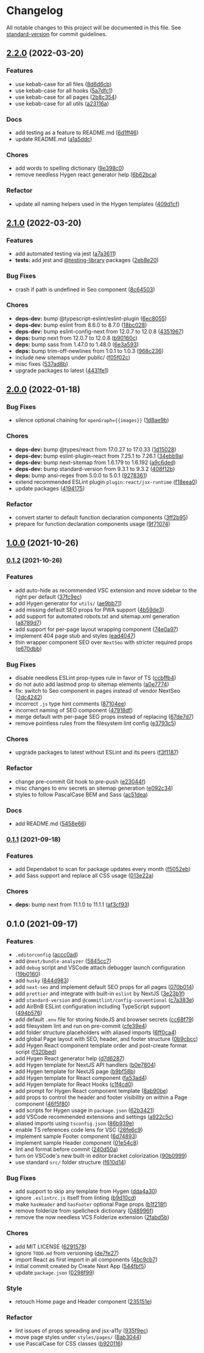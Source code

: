 # Changelog

All notable changes to this project will be documented in this file. See [standard-version](https://github.com/conventional-changelog/standard-version) for commit guidelines.

## [2.2.0](https://github.com/MK-IT/nextjs-starter-essentials/compare/v2.1.0...v2.2.0) (2022-03-20)


### Features

* use kebab-case for all files ([8d6d6cb](https://github.com/MK-IT/nextjs-starter-essentials/commit/8d6d6cbfdacffea2ec37e9d689c088c9ce26223d))
* use kebab-case for all hooks ([5a7dfc1](https://github.com/MK-IT/nextjs-starter-essentials/commit/5a7dfc1c047218000efd6f62d21ffbed01b6f5c4))
* use kebab-case for all pages ([2b8c354](https://github.com/MK-IT/nextjs-starter-essentials/commit/2b8c3549ca4dcb40917e1bac7b44615a71a4dfa9))
* use kebab-case for all utils ([a23116a](https://github.com/MK-IT/nextjs-starter-essentials/commit/a23116a19e93b7a4b09ae0456cfb0d1858452e0b))


### Docs

* add testing as a feature to README.md ([6d1ff46](https://github.com/MK-IT/nextjs-starter-essentials/commit/6d1ff46903abedacd1042a4d17283fe008edc1f4))
* update README.md ([a1a5ddc](https://github.com/MK-IT/nextjs-starter-essentials/commit/a1a5ddc995437f2b73d6e82097ae11d0fad3bd9a))


### Chores

* add words to spelling dictionary ([9e398c0](https://github.com/MK-IT/nextjs-starter-essentials/commit/9e398c083c447c93fe5dd396dc425c85fca3cf81))
* remove needless Hygen react generator help ([6b62bca](https://github.com/MK-IT/nextjs-starter-essentials/commit/6b62bca7b04e4e84bdccef1ae4d29b32f567ab11))


### Refactor

* update all naming helpers used in the Hygen templates ([409d1cf](https://github.com/MK-IT/nextjs-starter-essentials/commit/409d1cfe4326e7abfbb6cafdd6612144d2ac301b))

## [2.1.0](https://github.com/MK-IT/nextjs-starter-essentials/compare/v2.0.0...v2.1.0) (2022-03-20)


### Features

* add automated testing via jest ([a7a3611](https://github.com/MK-IT/nextjs-starter-essentials/commit/a7a3611f56f87d440d3aef06d564dcc3593186de))
* **tests:** add jest and [@testing-library](https://github.com/testing-library) packages ([2eb8e20](https://github.com/MK-IT/nextjs-starter-essentials/commit/2eb8e20185971fe41ddc45ade247e305a559bf13))


### Bug Fixes

* crash if path is undefined in Seo component ([8c64503](https://github.com/MK-IT/nextjs-starter-essentials/commit/8c6450399a57936f65a9a6c6a083972fda004ab9))


### Chores

* **deps-dev:** bump @typescript-eslint/eslint-plugin ([6ec8055](https://github.com/MK-IT/nextjs-starter-essentials/commit/6ec8055020b1336c7913ae209eb2177b096e35f5))
* **deps-dev:** bump eslint from 8.6.0 to 8.7.0 ([18bc028](https://github.com/MK-IT/nextjs-starter-essentials/commit/18bc028e7287f937f0c05832299e53eccd0d32c4))
* **deps-dev:** bump eslint-config-next from 12.0.7 to 12.0.8 ([4351967](https://github.com/MK-IT/nextjs-starter-essentials/commit/43519675a01c1f47a9f04d158842f7e5f84c22ff))
* **deps:** bump next from 12.0.7 to 12.0.8 ([b90160c](https://github.com/MK-IT/nextjs-starter-essentials/commit/b90160c86aba0e068e20db8f2a4c7e2cf1ac7631))
* **deps:** bump sass from 1.47.0 to 1.48.0 ([6e3a593](https://github.com/MK-IT/nextjs-starter-essentials/commit/6e3a593c8088bddba248227421d6026adea33b46))
* **deps:** bump trim-off-newlines from 1.0.1 to 1.0.3 ([968c236](https://github.com/MK-IT/nextjs-starter-essentials/commit/968c236b4a726e2f3de1a7f30884b0968913a7e8))
* include new sitemaps under public/ ([f05f02c](https://github.com/MK-IT/nextjs-starter-essentials/commit/f05f02c5cc625dc9aea133d794dc2c11ab2f5d88))
* misc fixes ([537ad8b](https://github.com/MK-IT/nextjs-starter-essentials/commit/537ad8b734878a93db5cfb949a388c5200197f39))
* upgrade packages to latest ([4431fe1](https://github.com/MK-IT/nextjs-starter-essentials/commit/4431fe10739a0f039724e47357488460492eec14))

## [2.0.0](https://github.com/MK-IT/nextjs-starter-essentials/compare/v1.0.0...v2.0.0) (2022-01-18)


### Bug Fixes

* silence optional chaining for `openGraph={{images}}` ([1d8ae9b](https://github.com/MK-IT/nextjs-starter-essentials/commit/1d8ae9b4a495979210bf01b0f1278c20fd968562))


### Chores

* **deps-dev:** bump @types/react from 17.0.27 to 17.0.33 ([1d15028](https://github.com/MK-IT/nextjs-starter-essentials/commit/1d15028563a2c34617575fd95622d796205c3a85))
* **deps-dev:** bump eslint-plugin-react from 7.25.1 to 7.26.1 ([34ebb9a](https://github.com/MK-IT/nextjs-starter-essentials/commit/34ebb9a0649ca16898dda29f91ae2eb7a6b7825a))
* **deps-dev:** bump next-sitemap from 1.6.179 to 1.6.192 ([a9c6ded](https://github.com/MK-IT/nextjs-starter-essentials/commit/a9c6ded5fd455c4c8d1a2d39309eda2aa9e111de))
* **deps-dev:** bump standard-version from 9.3.1 to 9.3.2 ([408f12b](https://github.com/MK-IT/nextjs-starter-essentials/commit/408f12bff3ec172d709b68892a4f7e94dfa67799))
* **deps:** bump ansi-regex from 5.0.0 to 5.0.1 ([9278361](https://github.com/MK-IT/nextjs-starter-essentials/commit/92783614b8ab1998f61f95d0d95aa0b829ce99f5))
* extend recommended ESLint plugin `plugin:react/jsx-runtime` ([f18eea0](https://github.com/MK-IT/nextjs-starter-essentials/commit/f18eea064ac5e94501bfeec5d4bb06b5a930404a))
* update packages ([4194175](https://github.com/MK-IT/nextjs-starter-essentials/commit/419417501ff0df00bc04cebf3d5ba0795be2f8b7))


### Refactor

* convert starter to default function declaration components ([3ff2b95](https://github.com/MK-IT/nextjs-starter-essentials/commit/3ff2b956d73669bdd20ce3c65df54a502d828544))
* prepare for function declaration components usage ([9f71074](https://github.com/MK-IT/nextjs-starter-essentials/commit/9f71074efa85b9c91555c457d504ee0843c6720e))

## [1.0.0](https://github.com/MK-IT/nextjs-starter-essentials/compare/v0.1.2...v1.0.0) (2021-10-26)

### [0.1.2](https://github.com/MK-IT/nextjs-starter-essentials/compare/v0.1.1...v0.1.2) (2021-10-26)


### Features

* add auto-hide as recommended VSC extension and move sidebar to the right per default ([37fc9ec](https://github.com/MK-IT/nextjs-starter-essentials/commit/37fc9ec6d8a5a338710c1a2abc91f150b063b801))
* add Hygen generator for `utils/` ([ae9bb71](https://github.com/MK-IT/nextjs-starter-essentials/commit/ae9bb710a5718451c4e9ea0a2c20db1a72028247))
* add missing default SEO props for PWA support ([4b59de3](https://github.com/MK-IT/nextjs-starter-essentials/commit/4b59de3009d1fdfc07c71cdccf8cfa1b1b238248))
* add support for automated robots.txt and sitemap.xml generation ([a8789d7](https://github.com/MK-IT/nextjs-starter-essentials/commit/a8789d7a3e3dbe62ad9986733a758ead9c8df6d1))
* add support for per-page layout wrapping component ([74e0a97](https://github.com/MK-IT/nextjs-starter-essentials/commit/74e0a97b81be34c4ab8f975cdc84617bf42847f5))
* implement 404 page stub and styles ([ead4047](https://github.com/MK-IT/nextjs-starter-essentials/commit/ead404770dc4f56387ab03e8480a3ce175973266))
* thin wrapper component SEO over `NextSeo` with stricter required props ([e670dbb](https://github.com/MK-IT/nextjs-starter-essentials/commit/e670dbb4385e4d74efd27f84bb6f89c2c0bbd69d))


### Bug Fixes

* disable needless ESLint prop-types rule in favor of TS ([ccbffb4](https://github.com/MK-IT/nextjs-starter-essentials/commit/ccbffb4adcce246773d6aa66d0c33115ee3c5b65))
* do not auto add lastmod prop to sitemap elements ([a0e7774](https://github.com/MK-IT/nextjs-starter-essentials/commit/a0e777496a4f3d97546ed46305fe2580ae9752d6))
* fix: switch to Seo component in pages instead of vendor NextSeo ([2dc4242](https://github.com/MK-IT/nextjs-starter-essentials/commit/2dc42427e4b15c786ddc50f2a66d084cf9d84f3f))
* incorrect `.js` type hint comments ([87104ee](https://github.com/MK-IT/nextjs-starter-essentials/commit/87104ee503a737b7d3e4d5ef839a743a71b4ea22))
* incorrect naming of SEO component ([47918df](https://github.com/MK-IT/nextjs-starter-essentials/commit/47918df72171adcaceefd17aa892c8da5ecd48ab))
* merge default with per-page SEO props instead of replacing ([67de7d7](https://github.com/MK-IT/nextjs-starter-essentials/commit/67de7d7b7c2da9ced8144e722136164651dc41dd))
* remove pointless rules from the filesystem lint config ([e3793c5](https://github.com/MK-IT/nextjs-starter-essentials/commit/e3793c5990b306e123fd186190d5ccebb070194a))


### Chores

* upgrade packages to latest without ESLint and its peers ([f3f1187](https://github.com/MK-IT/nextjs-starter-essentials/commit/f3f1187f88aa56bd101887aafd61f9e461ca0bed))


### Refactor

* change pre-commit Git hook to pre-push ([e23044f](https://github.com/MK-IT/nextjs-starter-essentials/commit/e23044f30f8c9f5206e48f6f2a87da8caf491382))
* misc changes to env secrets an sitemap generation ([e092c34](https://github.com/MK-IT/nextjs-starter-essentials/commit/e092c3471b811aab534698f87c9fed1df06b635f))
* styles to follow PascalCase BEM and Sass ([ac51dea](https://github.com/MK-IT/nextjs-starter-essentials/commit/ac51dea226ad40c6328066ee4a78ee14d2736a7b))


### Docs

* add README.md ([5458e66](https://github.com/MK-IT/nextjs-starter-essentials/commit/5458e66ed103552f1142a2db0e02feaee3db5377))

### [0.1.1](https://github.com/MK-IT/nextjs-starter-essentials/compare/v0.1.0...v0.1.1) (2021-09-18)


### Features

* add Dependabot to scan for package updates every month ([f5052eb](https://github.com/MK-IT/nextjs-starter-essentials/commit/f5052ebb73d459d2be1aff310b46ae04e806fc4c))
* add Sass support and replace all CSS usage ([013e22a](https://github.com/MK-IT/nextjs-starter-essentials/commit/013e22a3c0b5dba34a80e69427bea457d6d0343c))


### Chores

* **deps:** bump next from 11.1.0 to 11.1.1 ([af3cf93](https://github.com/MK-IT/nextjs-starter-essentials/commit/af3cf9352d777d5d00c4e8a3a7f91fe4db1d37c6))

## 0.1.0 (2021-09-17)


### Features

* `.editorconfig` ([accc0ad](https://github.com/MK-IT/nextjs-starter-essentials/commit/accc0ada4bb2a5707bdd53d510aec30f630c8dcc))
* add `@next/bundle-analyzer` ([5845cc7](https://github.com/MK-IT/nextjs-starter-essentials/commit/5845cc754257002c7ebd0b0c8edb1896e2837362))
* add `debug` script and VSCode attach debugger launch configuration ([19b0160](https://github.com/MK-IT/nextjs-starter-essentials/commit/19b01604dc59ed438f8faad1696a806f839bbd50))
* add `husky` ([844d983](https://github.com/MK-IT/nextjs-starter-essentials/commit/844d983db91a02608910426ae68a2b7eb6688484))
* add `next-seo` and implement default SEO props for all pages ([070b014](https://github.com/MK-IT/nextjs-starter-essentials/commit/070b014b3379bf215f09c2bfb23ed9a393548c49))
* add `prettier` and integrate with built-in `eslint` by NextJS ([3e23b1f](https://github.com/MK-IT/nextjs-starter-essentials/commit/3e23b1f7164f0e9a8ae118df10b7334a36b7f5c9))
* add `standard-version` and `@commitlint/config-conventional` ([c7a383e](https://github.com/MK-IT/nextjs-starter-essentials/commit/c7a383e41b497c82c5a34323fab515634d5ef205))
* add AirBnB ESLint configuration including TypeScript support ([494b576](https://github.com/MK-IT/nextjs-starter-essentials/commit/494b576ea9a389ba205d7a2e13c11c59c9d03ab6))
* add default `.env` file for storing NodeJS and browser secrets ([cc68f79](https://github.com/MK-IT/nextjs-starter-essentials/commit/cc68f7962ea791f4bb564fada4258f16c17f8062))
* add filesystem lint and run on pre-commit ([cfe39e4](https://github.com/MK-IT/nextjs-starter-essentials/commit/cfe39e429f570a6dbe0c3319524d2782461a10a5))
* add folder structure placeholders with aliased imports ([6ff0ca4](https://github.com/MK-IT/nextjs-starter-essentials/commit/6ff0ca4886a84a21d414d04e57659ee47baa57b9))
* add global Page layout with SEO, header, and footer structure ([0b9cbcc](https://github.com/MK-IT/nextjs-starter-essentials/commit/0b9cbcc15c44ca01610a7d6bc60db98494234715))
* add Hygen React component template order and post-create format script ([f320bed](https://github.com/MK-IT/nextjs-starter-essentials/commit/f320bed61371c39869efe4a224fc328c01929fa8))
* add Hygen React generator help ([d7d6287](https://github.com/MK-IT/nextjs-starter-essentials/commit/d7d628722e6019985ce8baefcfd8394de92b42d7))
* add Hygen template for NextJS API handlers ([b0e7804](https://github.com/MK-IT/nextjs-starter-essentials/commit/b0e78042b0c727a82e987afbc12c80d55fdc02d1))
* add Hygen template for NextJS page ([b9bf58b](https://github.com/MK-IT/nextjs-starter-essentials/commit/b9bf58b2e7eb97838b094b1f38d353225c4abcd1))
* add Hygen template for React component ([fa53ad4](https://github.com/MK-IT/nextjs-starter-essentials/commit/fa53ad41f3a555546224e900ba00ce2bd681e2f3))
* add Hygen template for React Hooks ([c1f4cd0](https://github.com/MK-IT/nextjs-starter-essentials/commit/c1f4cd041ea137bf9b8b6cd5c4175c676ac5d849))
* add prompt for Hygen React component template ([8ab90be](https://github.com/MK-IT/nextjs-starter-essentials/commit/8ab90be1325afd61cb683e7e8bae6a170c58129e))
* add props to control the header and footer visibility on within a Page component ([46f5f80](https://github.com/MK-IT/nextjs-starter-essentials/commit/46f5f80525770efadfcac6f43bd232b09ddadfc9))
* add scripts for Hygen usage in `package.json` ([62b3421](https://github.com/MK-IT/nextjs-starter-essentials/commit/62b3421d41f4751ff34a7235c438bf21b91f9703))
* add VSCode recommended extensions and settings ([a922c5c](https://github.com/MK-IT/nextjs-starter-essentials/commit/a922c5c01d56cb2ab39a5c48340d235aed7773e4))
* aliased imports using `tsconfig.json` ([86b939e](https://github.com/MK-IT/nextjs-starter-essentials/commit/86b939e24243e6f6e7286963f351fea3fccda97e))
* enable TS references code lens for VSC ([26fe6c9](https://github.com/MK-IT/nextjs-starter-essentials/commit/26fe6c9799ae4c21ea6630478d78fc5199cfbebe))
* implement sample Footer component ([6d74893](https://github.com/MK-IT/nextjs-starter-essentials/commit/6d7489304f7f67318da66ca5685ee688177710a7))
* implement sample Header component ([01e54c8](https://github.com/MK-IT/nextjs-starter-essentials/commit/01e54c8a7cbabb0bb491b638bb569e31a7ae301c))
* lint and format before commit ([240d50a](https://github.com/MK-IT/nextjs-starter-essentials/commit/240d50a1566880fa3ebe0aa4e084ed4666a8e559))
* turn on VSCode's new built-in editor bracket colorization ([90b0999](https://github.com/MK-IT/nextjs-starter-essentials/commit/90b0999a34b03ae2c4c5f2d612cb29745cbb82ed))
* use standard `src/` folder structure ([f610d14](https://github.com/MK-IT/nextjs-starter-essentials/commit/f610d14af43b3ece0b36a50b3619614fceae8265))


### Bug Fixes

* add support to skip any template from Hygen ([dda4a30](https://github.com/MK-IT/nextjs-starter-essentials/commit/dda4a30595eb7cd1456810a80f2c0c20109fb0c6))
* ignore `.eslintrc.js` itself from linting ([b9d10cd](https://github.com/MK-IT/nextjs-starter-essentials/commit/b9d10cd4f703093a0583059d228ac0428dc1c208))
* make `hasHeader` and `hasFooter` optional Page props ([b1f218f](https://github.com/MK-IT/nextjs-starter-essentials/commit/b1f218f8b3c78bae6aea6951961019132c145eae))
* remove folderize from spellcheck dictionary ([048996f](https://github.com/MK-IT/nextjs-starter-essentials/commit/048996fb9cbeb89147567b1003f10b1dc35f9465))
* remove the now needless VCS Folderize extension ([2fabd5b](https://github.com/MK-IT/nextjs-starter-essentials/commit/2fabd5b103a02a0b1c6e74ee67101000d4ad7b08))


### Chores

* add MIT LICENSE ([6291578](https://github.com/MK-IT/nextjs-starter-essentials/commit/62915787dc3e6bde12f933e42bd9e4ebc5830af3))
* ignore `TODO.md` from versioning ([de7fe27](https://github.com/MK-IT/nextjs-starter-essentials/commit/de7fe278d9614d5e5fbb2e129c74ee8bf6d374cd))
* import React as first import in all components ([4bc9cb7](https://github.com/MK-IT/nextjs-starter-essentials/commit/4bc9cb7cf4fcad40584ef018e13630e08b5f80b2))
* initial commit created by Create Next App ([544fbf5](https://github.com/MK-IT/nextjs-starter-essentials/commit/544fbf5335788f07eb6ca130d8f09aa391e7bc3a))
* update `package.json` ([0298f99](https://github.com/MK-IT/nextjs-starter-essentials/commit/0298f99324e428d5add22e6698dcba75e17139cf))


### Style

* retouch Home page and Header component ([235151e](https://github.com/MK-IT/nextjs-starter-essentials/commit/235151ed4d53b9562d5676874f14c317b1cf4d02))


### Refactor

* lint issues of props spreading and jsx-a11y ([935f9ec](https://github.com/MK-IT/nextjs-starter-essentials/commit/935f9ec86e2bb598f422defc9a6ed5c3b31ddf50))
* move page styles under `styles/pages/` ([8ab3044](https://github.com/MK-IT/nextjs-starter-essentials/commit/8ab3044f607e0ac0e0ce690f78590451b965a092))
* use PascalCase for CSS classes ([b920116](https://github.com/MK-IT/nextjs-starter-essentials/commit/b920116b5ca3ce31f66e0f59f60b18ee004e2a6a))
